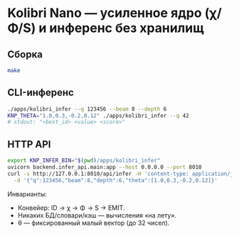 
# Kolibri Nano — усиленное ядро (χ/Φ/S) и инференс без хранилищ

## Сборка
```bash
make
```

## CLI-инференс
```bash
./apps/kolibri_infer --q 123456 --beam 8 --depth 6
KNP_THETA="1.0,0.3,-0.2,0.12" ./apps/kolibri_infer --q 42
# stdout: "<best_id> <value> <score>"
```

## HTTP API
```bash
export KNP_INFER_BIN="$(pwd)/apps/kolibri_infer"
uvicorn backend.infer_api.main:app --host 0.0.0.0 --port 8010
curl -s http://127.0.0.1:8010/api/infer -H 'content-type: application/json' \
  -d '{"q":123456,"beam":8,"depth":6,"theta":[1.0,0.3,-0.2,0.12]}'
```

Инварианты:
- Конвейер: ID → χ → Φ → S → EMIT.
- Никаких БД/словари/кэш — вычисления «на лету».
- θ — фиксированный малый вектор (до 32 чисел).
